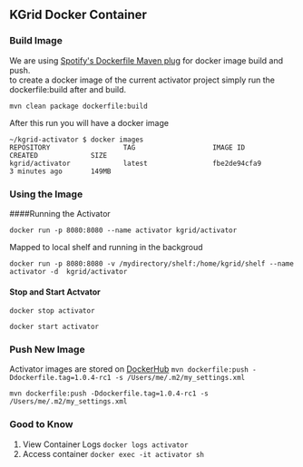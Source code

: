 
## KGrid Docker Container


### Build Image
We are using [Spotify's Dockerfile Maven plug](https://github.com/spotify/dockerfile-maven) for docker image build and push.  
to create a docker image of the current activator project simply run the dockerfile:build after and build.  

``` mvn clean package dockerfile:build ```

After this run you will have a docker image 
```
~/kgrid-activator $ docker images
REPOSITORY                  TAG                   IMAGE ID            CREATED             SIZE
kgrid/activator             latest                fbe2de94cfa9        3 minutes ago       149MB

```

### Using the Image

####Running the Activator 

```docker run -p 8080:8080 --name activator kgrid/activator```

Mapped to local shelf and running in the backgroud

```docker run -p 8080:8080 -v /mydirectory/shelf:/home/kgrid/shelf --name activator -d  kgrid/activator ```

#### Stop and Start Actvator

```docker stop activator```

```docker start activator```

### Push New Image

Activator images are stored on [DockerHub](https://cloud.docker.com/u/kgrid/repository/docker/kgrid/activator) 
```mvn dockerfile:push -Ddockerfile.tag=1.0.4-rc1 -s /Users/me/.m2/my_settings.xml ```

```mvn dockerfile:push -Ddockerfile.tag=1.0.4-rc1 -s /Users/me/.m2/my_settings.xml ```


### Good to Know

1. View Container Logs  ```docker logs activator```
1. Access container ```docker exec -it activator sh```

